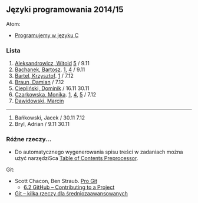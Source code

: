 ## Języki programowania 2014/15

Atom:

* [Programujemy w języku C](c-atom.md)


### Lista

1. [Aleksandrowicz, Witold](https://github.com/waleksandrowicz/zadania-z-basha) [5](https://github.com/waleksandrowicz/Programowanie-w-C-laboratoria) / 9.11
1. [Bachanek, Bartosz](https://github.com/bbachanek/zadania-z-basha). [1](https://github.com/bbachanek/Zadania-z-programowania/blob/master/1.Budowanie%20program%C3%B3w%20w%20j%C4%99zyku%20C.md), [4](https://github.com/bbachanek/Zadania-z-programowania/blob/master/4.Elementarz-1.md) / 9.11
1. [Bartel, Krzysztof](https://github.com/deer667/zadania_z_basha/tree/master). [1](https://github.com/deer667/programowanie) / 7.12
1. [Braun, Damian](https://github.com/damianbraun/jpzadania) / 7.12
1. [Ciepliński, Dominik](https://github.com/Mafferek/Programowanie---Na-Uczelni) / 16.11 30.11
1. [Czarkowska, Monika](https://github.com/monika001/zadania-z-basha/). [1](https://github.com/monika001/Programowanie-w-C), [4](https://github.com/monika001/Programowanie-w-C/blob/master/Laboratorium4.md), [5](https://github.com/monika001/Programowanie-w-C/blob/master/Laboratorium5.md) / 7.12
1. [Dawidowski, Marcin](https://github.com/mdawidowski/Zadania-z-basha)

----

1. Bańkowski, Jacek / 30.11 7.12
1. Bryl, Adrian / 9.11 30.11

### Różne rzeczy…

* Do automatycznego wygenerowania spisu treści w zadaniach można użyć narzędziSca
[Table of Contents Preprocessor](https://github.com/aslushnikov/table-of-contents-preprocessor).

Git:

* Scott Chacon, Ben Straub. [Pro Git](http://git-scm.com/book/en/v2)
  - [6.2 GitHub – Contributing to a Project](http://git-scm.com/book/en/v2/GitHub-Contributing-to-a-Project)
* [Git – kilka rzeczy dla średniozaawansowanych](Git_intermediate.md)

<!--

1. Bar, Łukasz / 19.10 25.10 9.11
1. Bigus, Michał / 19.10, 25.10 9.11
1. [Bieszke, Marek](https://github.com/Biemark/zadania-bash) / 25.10 9.11 16.11
1. Borawski, Rafał / 19.10, 25.10 9.11
1. Brillowski, Tomasz / 19.10 9.11 16.11
1. [Cichocki, Patryk](https://github.com/pcichocki/jp-zad-ug) / 9.11 16.11 30.11
1. Darecki, Filip / 19.10, 25.10 9.11
1. Drywa, Kamil / 19.10, 25.10 9.11
1. Ferenc, Robert / 19.10, 25.10 9.11
1. Gdaniec, Mateusz / 19.10, 25.10 9.11
1. Gil, Wojciech / 19.10, 25.10 9.11
1. Dębski, Michał / 16.11 30.11 7.12 14.12

-->
